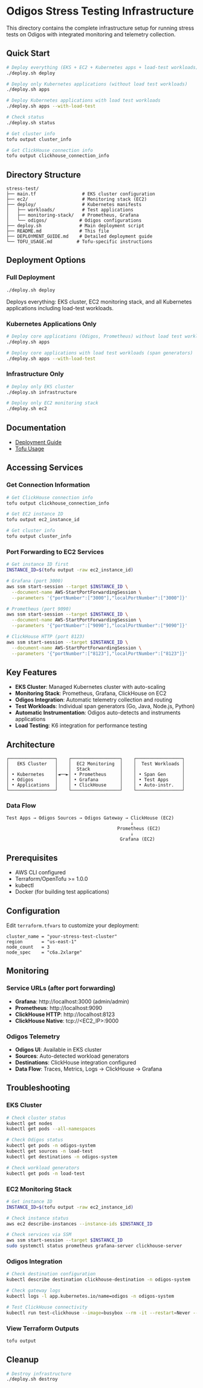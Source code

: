 # Odigos Stress Testing Infrastructure

This directory contains the complete infrastructure setup for running stress tests on Odigos with integrated monitoring and telemetry collection.

## Quick Start

```bash
# Deploy everything (EKS + EC2 + Kubernetes apps + load-test workloads)
./deploy.sh deploy

# Deploy only Kubernetes applications (without load test workloads)
./deploy.sh apps

# Deploy Kubernetes applications with load test workloads
./deploy.sh apps --with-load-test

# Check status
./deploy.sh status

# Get cluster info
tofu output cluster_info

# Get ClickHouse connection info
tofu output clickhouse_connection_info
```

## Directory Structure

```
stress-test/
├── main.tf                 # EKS cluster configuration
├── ec2/                    # Monitoring stack (EC2)
├── deploy/                 # Kubernetes manifests
│   ├── workloads/          # Test applications
│   ├── monitoring-stack/   # Prometheus, Grafana
│   └── odigos/            # Odigos configurations
├── deploy.sh              # Main deployment script
├── README.md              # This file
├── DEPLOYMENT_GUIDE.md    # Detailed deployment guide
└── TOFU_USAGE.md         # Tofu-specific instructions
```

## Deployment Options

### Full Deployment
```bash
./deploy.sh deploy
```
Deploys everything: EKS cluster, EC2 monitoring stack, and all Kubernetes applications including load-test workloads.

### Kubernetes Applications Only
```bash
# Deploy core applications (Odigos, Prometheus) without load test workloads
./deploy.sh apps

# Deploy core applications with load test workloads (span generators)
./deploy.sh apps --with-load-test
```

### Infrastructure Only
```bash
# Deploy only EKS cluster
./deploy.sh infrastructure

# Deploy only EC2 monitoring stack
./deploy.sh ec2
```

## Documentation

- [Deployment Guide](DEPLOYMENT_GUIDE.md)
- [Tofu Usage](TOFU_USAGE.md)

## Accessing Services

### Get Connection Information
```bash
# Get ClickHouse connection info
tofu output clickhouse_connection_info

# Get EC2 instance ID
tofu output ec2_instance_id

# Get cluster info
tofu output cluster_info
```

### Port Forwarding to EC2 Services
```bash
# Get instance ID first
INSTANCE_ID=$(tofu output -raw ec2_instance_id)

# Grafana (port 3000)
aws ssm start-session --target $INSTANCE_ID \
  --document-name AWS-StartPortForwardingSession \
  --parameters '{"portNumber":["3000"],"localPortNumber":["3000"]}'

# Prometheus (port 9090)
aws ssm start-session --target $INSTANCE_ID \
  --document-name AWS-StartPortForwardingSession \
  --parameters '{"portNumber":["9090"],"localPortNumber":["9090"]}'

# ClickHouse HTTP (port 8123)
aws ssm start-session --target $INSTANCE_ID \
  --document-name AWS-StartPortForwardingSession \
  --parameters '{"portNumber":["8123"],"localPortNumber":["8123"]}'
```

## Key Features

- **EKS Cluster**: Managed Kubernetes cluster with auto-scaling
- **Monitoring Stack**: Prometheus, Grafana, ClickHouse on EC2
- **Odigos Integration**: Automatic telemetry collection and routing
- **Test Workloads**: Individual span generators (Go, Java, Node.js, Python)
- **Automatic Instrumentation**: Odigos auto-detects and instruments applications
- **Load Testing**: K6 integration for performance testing

## Architecture

```
┌─────────────────┐    ┌──────────────────┐    ┌─────────────────┐
│   EKS Cluster   │    │  EC2 Monitoring  │    │  Test Workloads │
│                 │    │  Stack           │    │                 │
│ • Kubernetes    │◄──►│ • Prometheus     │    │ • Span Gen      │
│ • Odigos        │    │ • Grafana        │    │ • Test Apps     │
│ • Applications  │    │ • ClickHouse     │    │ • Auto-instr.   │
└─────────────────┘    └──────────────────┘    └─────────────────┘
```

### Data Flow
```
Test Apps → Odigos Sources → Odigos Gateway → ClickHouse (EC2)
                                              ↓
                                         Prometheus (EC2)
                                              ↓
                                          Grafana (EC2)
```

## Prerequisites

- AWS CLI configured
- Terraform/OpenTofu >= 1.0.0
- kubectl
- Docker (for building test applications)

## Configuration

Edit `terraform.tfvars` to customize your deployment:

```hcl
cluster_name = "your-stress-test-cluster"
region       = "us-east-1"
node_count   = 3
node_spec    = "c6a.2xlarge"
```

## Monitoring

### Service URLs (after port forwarding)
- **Grafana**: http://localhost:3000 (admin/admin)
- **Prometheus**: http://localhost:9090
- **ClickHouse HTTP**: http://localhost:8123
- **ClickHouse Native**: tcp://<EC2_IP>:9000

### Odigos Telemetry
- **Odigos UI**: Available in EKS cluster
- **Sources**: Auto-detected workload generators
- **Destinations**: ClickHouse integration configured
- **Data Flow**: Traces, Metrics, Logs → ClickHouse → Grafana

## Troubleshooting

### EKS Cluster
```bash
# Check cluster status
kubectl get nodes
kubectl get pods --all-namespaces

# Check Odigos status
kubectl get pods -n odigos-system
kubectl get sources -n load-test
kubectl get destinations -n odigos-system

# Check workload generators
kubectl get pods -n load-test
```

### EC2 Monitoring Stack
```bash
# Get instance ID
INSTANCE_ID=$(tofu output -raw ec2_instance_id)

# Check instance status
aws ec2 describe-instances --instance-ids $INSTANCE_ID

# Check services via SSM
aws ssm start-session --target $INSTANCE_ID
sudo systemctl status prometheus grafana-server clickhouse-server
```

### Odigos Integration
```bash
# Check destination configuration
kubectl describe destination clickhouse-destination -n odigos-system

# Check gateway logs
kubectl logs -l app.kubernetes.io/name=odigos -n odigos-system

# Test ClickHouse connectivity
kubectl run test-clickhouse --image=busybox --rm -it --restart=Never -- sh -c "nc -zv <EC2_IP> 9000"
```

### View Terraform Outputs
```bash
tofu output
```

## Cleanup

```bash
# Destroy infrastructure
./deploy.sh destroy
```